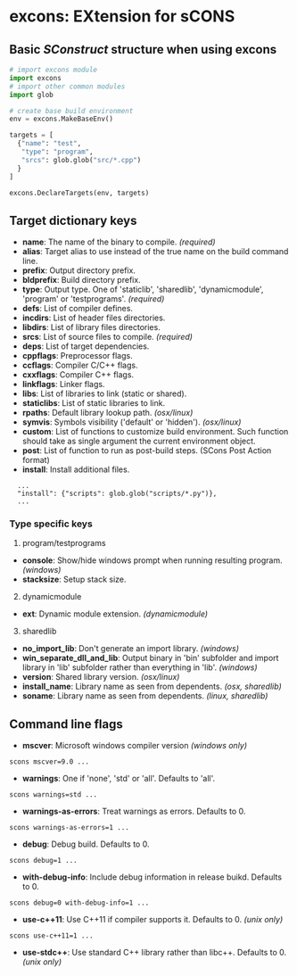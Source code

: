 
# excons: EXtension for sCONS

## Basic *SConstruct* structure when using **excons**

```python
# import excons module
import excons
# import other common modules
import glob

# create base build environment
env = excons.MakeBaseEnv()

targets = [
  {"name": "test",
   "type": "program",
   "srcs": glob.glob("src/*.cpp")
  }
]

excons.DeclareTargets(env, targets)
```

## Target dictionary keys
* **name**: The name of the binary to compile. *(required)*
* **alias**: Target alias to use instead of the true name on the build command line.
* **prefix**: Output directory prefix.
* **bldprefix**: Build directory prefix.
* **type**: Output type. One of 'staticlib', 'sharedlib', 'dynamicmodule', 'program' or 'testprograms'. *(required)*
* **defs**: List of compiler defines.
* **incdirs**: List of header files directories.
* **libdirs**: List of library files directories.
* **srcs**: List of source files to compile. *(required)*
* **deps**: List of target dependencies.
* **cppflags**: Preprocessor flags.
* **ccflags**: Compiler C/C++ flags.
* **cxxflags**: Compiler C++ flags.
* **linkflags**: Linker flags.
* **libs**: List of libraries to link (static or shared).
* **staticlibs**: List of static libraries to link.
* **rpaths**: Default library lookup path. *(osx/linux)*
* **symvis**: Symbols visibility ('default' or 'hidden'). *(osx/linux)*
* **custom**: List of functions to customize build environment. Such function should take as single argument the current environment object.
* **post**: List of function to run as post-build steps. (SCons Post Action format)
* **install**: Install additional files.
```
  ...
  "install": {"scripts": glob.glob("scripts/*.py")},
  ...
```

### Type specific keys
1. program/testprograms
  * **console**: Show/hide windows prompt when running resulting program. *(windows)*
  * **stacksize**: Setup stack size.
2. dynamicmodule
  * **ext**: Dynamic module extension. *(dynamicmodule)*
3. sharedlib
  * **no_import_lib**: Don't generate an import library. *(windows)*
  * **win_separate_dll_and_lib**: Output binary in 'bin' subfolder and import library in 'lib' subfolder rather than everything in 'lib'. *(windows)*
  * **version**: Shared library version. *(osx/linux)*
  * **install_name**: Library name as seen from dependents. *(osx, sharedlib)*
  * **soname**: Library name as seen from dependents. *(linux, sharedlib)*

## Command line flags
* **mscver**: Microsoft windows compiler version *(windows only)*
```
scons mscver=9.0 ...
```
* **warnings**: One if 'none', 'std' or 'all'. Defaults to 'all'.
```
scons warnings=std ...
```
* **warnings-as-errors**: Treat warnings as errors. Defaults to 0.
```
scons warnings-as-errors=1 ...
```
* **debug**: Debug build. Defaults to 0.
```
scons debug=1 ...
```
* **with-debug-info**: Include debug information in release buikd. Defaults to 0.
```
scons debug=0 with-debug-info=1 ...
```
* **use-c++11**: Use C++11 if compiler supports it. Defaults to 0. *(unix only)*
```
scons use-c++11=1 ...
```
* **use-stdc++**: Use standard C++ library rather than libc++. Defaults to 0. *(unix only)*
